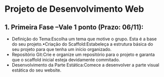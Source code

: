 <h1> Projeto de Desenvolvimento Web</h1>

<h2>1. Primeira Fase –Vale 1 ponto (Prazo: 06/11):</h2>
   <ul>
   <li>Definição do Tema:Escolha um tema que motive o grupo. Esta é a base do seu projeto.•Criação do Scaffold:Estabeleça a estrutura básica do seu projeto para que tenha um início organizado.</li>
   <li>Repositório Git:Crie e organize um repositório para o projeto e garanta que o scaffold inicial esteja devidamente commitado.</li>
   <li>Desenvolvimento da Parte Estática:Comece a desenvolver a parte visual estática do seu website.</li>
</ul>
